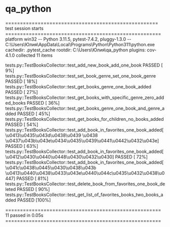 # qa_python
==================================================== test session starts =====================================================
platform win32 -- Python 3.11.5, pytest-7.4.2, pluggy-1.3.0 -- C:\Users\Юлия\AppData\Local\Programs\Python\Python311\python.exe
cachedir: .pytest_cache
rootdir: C:\Users\Юлия\qa_python
plugins: cov-4.1.0
collected 11 items                                                                                                             

tests.py::TestBooksCollector::test_add_new_book_add_one_book PASSED                                                     [  9%] 
tests.py::TestBooksCollector::test_set_book_genre_set_one_book_genre PASSED                                             [ 18%] 
tests.py::TestBooksCollector::test_get_books_genre_one_book_added PASSED                                                [ 27%] 
tests.py::TestBooksCollector::test_get_books_with_specific_genre_zero_added_books PASSED                                [ 36%] 
tests.py::TestBooksCollector::test_get_books_genre_one_book_and_genre_added PASSED                                      [ 45%] 
tests.py::TestBooksCollector::test_get_books_for_children_no_books_added PASSED                                         [ 54%] 
tests.py::TestBooksCollector::test_add_book_in_favorites_one_book_added[\u0413\u0435\u043d\u0438\u0439 \u0438 \u0437\u043b\u043e\u0434\u0435\u0439\u0441\u0442\u0432\u043e] PASSED [ 63%]
tests.py::TestBooksCollector::test_add_book_in_favorites_one_book_added[\u0412\u0430\u0440\u0448\u0430\u0432\u0430] PASSED [ 72%]
tests.py::TestBooksCollector::test_add_book_in_favorites_one_book_added[\u041c\u0438\u0445\u0430\u0438\u043b \u0413\u0440\u0438\u0433\u043e\u0440\u044c\u0435\u0432\u0438\u0447] PASSED [ 81%]
tests.py::TestBooksCollector::test_delete_book_from_favorites_one_book_deleted PASSED                                   [ 90%] 
tests.py::TestBooksCollector::test_get_list_of_favorites_books_two_books_added PASSED                                   [100%] 

===================================================== 11 passed in 0.05s ===================================================== 